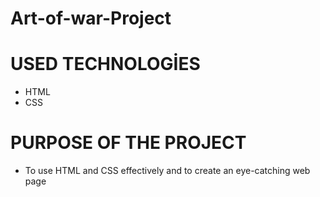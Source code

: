 # Art-of-war-Project

# USED TECHNOLOGİES
- HTML
- CSS

# PURPOSE OF THE PROJECT
- To use HTML and CSS effectively and to create an eye-catching web page
